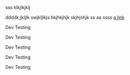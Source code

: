 sss
klkjlkjklj

ddddk;jkljlk
swjkljlkjs
hkjhkjhjk
skjhjshjk
ss
aa
ssss
[ a link ](https://www.example.com/)

Dev Testing

Dev Testing

Dev Testing

Dev Testing

Dev Testing
